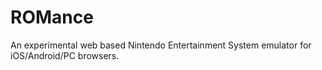 # ROMance
An experimental web based Nintendo Entertainment System emulator for iOS/Android/PC browsers.
